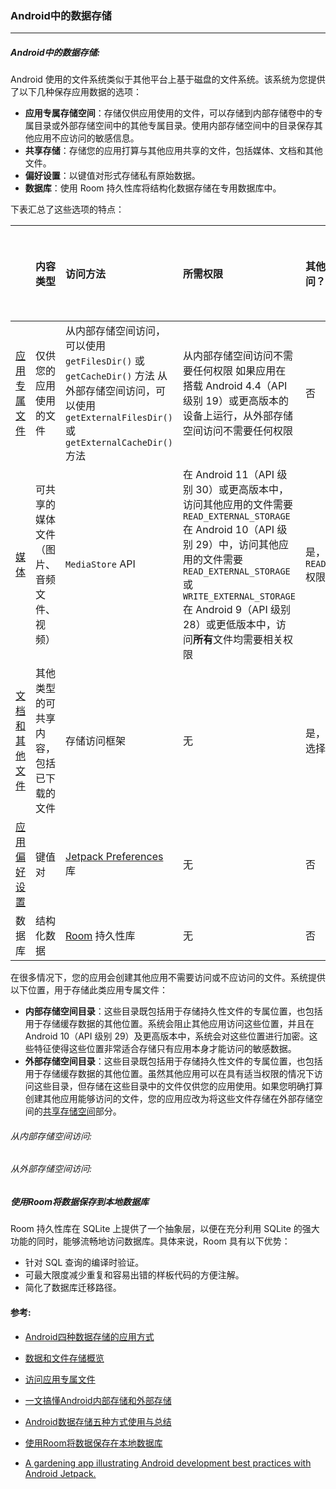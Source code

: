 ### Android中的数据存储

----

##### Android中的数据存储:

Android 使用的文件系统类似于其他平台上基于磁盘的文件系统。该系统为您提供了以下几种保存应用数据的选项：

- **应用专属存储空间**：存储仅供应用使用的文件，可以存储到内部存储卷中的专属目录或外部存储空间中的其他专属目录。使用内部存储空间中的目录保存其他应用不应访问的敏感信息。
- **共享存储**：存储您的应用打算与其他应用共享的文件，包括媒体、文档和其他文件。
- **偏好设置**：以键值对形式存储私有原始数据。
- **数据库**：使用 Room 持久性库将结构化数据存储在专用数据库中。



下表汇总了这些选项的特点：

|                                                              | 内容类型                                 | 访问方法                                                     | 所需权限                                                     | 其他应用是否可以访问？                         | 卸载应用时是否移除文件？ |
| :----------------------------------------------------------- | :--------------------------------------- | :----------------------------------------------------------- | :----------------------------------------------------------- | :--------------------------------------------- | ------------------------ |
| [应用专属文件](https://developer.android.com/training/data-storage/app-specific?hl=zh-cn) | 仅供您的应用使用的文件                   | 从内部存储空间访问，可以使用 `getFilesDir()` 或 `getCacheDir()` 方法  从外部存储空间访问，可以使用 `getExternalFilesDir()`或 `getExternalCacheDir()`方法 | 从内部存储空间访问不需要任何权限  如果应用在搭载 Android 4.4（API 级别 19）或更高版本的设备上运行，从外部存储空间访问不需要任何权限 | 否                                             | 是                       |
| [媒体](https://developer.android.com/training/data-storage/shared/media?hl=zh-cn) | 可共享的媒体文件（图片、音频文件、视频） | `MediaStore` API                                             | 在 Android 11（API 级别 30）或更高版本中，访问其他应用的文件需要 `READ_EXTERNAL_STORAGE`  在 Android 10（API 级别 29）中，访问其他应用的文件需要 `READ_EXTERNAL_STORAGE` 或 `WRITE_EXTERNAL_STORAGE`  在 Android 9（API 级别 28）或更低版本中，访问**所有**文件均需要相关权限 | 是，但其他应用需要 `READ_EXTERNAL_STORAGE`权限 | 否                       |
| [文档和其他文件](https://developer.android.com/training/data-storage/shared/documents-files?hl=zh-cn) | 其他类型的可共享内容，包括已下载的文件   | 存储访问框架                                                 | 无                                                           | 是，可以通过系统文件选择器访问                 | 否                       |
| [应用偏好设置](https://developer.android.com/training/data-storage/shared-preferences?hl=zh-cn) | 键值对                                   | [Jetpack Preferences](https://developer.android.com/guide/topics/ui/settings/use-saved-values?hl=zh-cn) 库 | 无                                                           | 否                                             | 是                       |
| 数据库                                                       | 结构化数据                               | [Room](https://developer.android.com/training/data-storage/room?hl=zh-cn) 持久性库 | 无                                                           | 否                                             | 是                       |



在很多情况下，您的应用会创建其他应用不需要访问或不应访问的文件。系统提供以下位置，用于存储此类应用专属文件：

- **内部存储空间目录**：这些目录既包括用于存储持久性文件的专属位置，也包括用于存储缓存数据的其他位置。系统会阻止其他应用访问这些位置，并且在 Android 10（API 级别 29）及更高版本中，系统会对这些位置进行加密。这些特征使得这些位置非常适合存储只有应用本身才能访问的敏感数据。
- **外部存储空间目录**：这些目录既包括用于存储持久性文件的专属位置，也包括用于存储缓存数据的其他位置。虽然其他应用可以在具有适当权限的情况下访问这些目录，但存储在这些目录中的文件仅供您的应用使用。如果您明确打算创建其他应用能够访问的文件，您的应用应改为将这些文件存储在外部存储空间的[共享存储空间](https://developer.android.com/training/data-storage/shared?hl=zh-cn)部分。

###### 从内部存储空间访问:

###### 从外部存储空间访问: 



##### 使用Room将数据保存到本地数据库

Room 持久性库在 SQLite 上提供了一个抽象层，以便在充分利用 SQLite 的强大功能的同时，能够流畅地访问数据库。具体来说，Room 具有以下优势：

- 针对 SQL 查询的编译时验证。
- 可最大限度减少重复和容易出错的样板代码的方便注解。
- 简化了数据库迁移路径。





#### 参考:

* [Android四种数据存储的应用方式](https://cloud.tencent.com/developer/article/1726116) 

* [数据和文件存储概览](https://developer.android.com/training/data-storage?hl=zh-cn) 

* [访问应用专属文件](https://developer.android.com/training/data-storage/app-specific?hl=zh-cn) 

* [一文搞懂Android内部存储和外部存储](https://www.jianshu.com/p/a39bc4b3a1a6) 

* [Android数据存储五种方式使用与总结](https://github.com/Mr-YangCheng/ForAndroidInterview/blob/master/android/Android%20数据存储五种方式使用与总结.md) 

* [使用Room将数据保存在本地数据库](https://developer.android.google.cn/training/data-storage/room?hl=zh-cn#kts) 

* [A gardening app illustrating Android development best practices with Android Jetpack.](https://github.com/android/sunflower)

  
